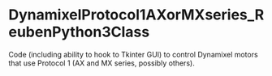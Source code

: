 # DynamixelProtocol1AXorMXseries_ReubenPython3Class
Code (including ability to hook to Tkinter GUI) to control Dynamixel motors that use Protocol 1 (AX and MX series, possibly others).
